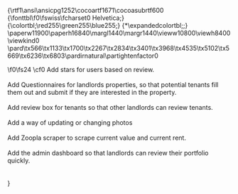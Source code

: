 {\rtf1\ansi\ansicpg1252\cocoartf1671\cocoasubrtf600
{\fonttbl\f0\fswiss\fcharset0 Helvetica;}
{\colortbl;\red255\green255\blue255;}
{\*\expandedcolortbl;;}
\paperw11900\paperh16840\margl1440\margr1440\vieww10800\viewh8400\viewkind0
\pard\tx566\tx1133\tx1700\tx2267\tx2834\tx3401\tx3968\tx4535\tx5102\tx5669\tx6236\tx6803\pardirnatural\partightenfactor0

\f0\fs24 \cf0 Add stars for users based on review. \
\
Add Questionnaires for landlords properties, so that potential tenants fill them out and submit if they are interested in the property.\
\
Add review box for tenants so that other landlords can review tenants.\
\
Add a way of updating or changing photos\
\
Add Zoopla scraper to scrape current value and current rent.\
\
Add the admin dashboard so that landlords can review their portfolio quickly.\
\
\
}
